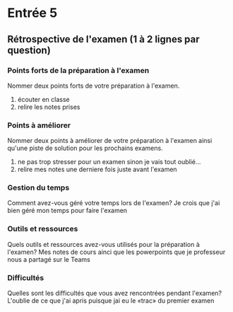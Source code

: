 # Entrée 5
## Rétrospective de l'examen (1 à 2 lignes par question)

### Points forts de la préparation à l'examen
Nommer deux points forts de votre préparation à l'examen. 
1. écouter en classe
2. relire les notes prises

### Points à améliorer
Nommer deux points à améliorer de votre préparation à l'examen ainsi qu'une piste de solution pour les prochains examens. 
1. ne pas trop stresser pour un examen sinon je vais tout oublié...
2. relire mes notes une derniere fois juste avant l'examen

### Gestion du temps
Comment avez-vous géré votre temps lors de l'examen?
Je crois que j'ai bien géré mon temps pour faire l'examen

### Outils et ressources
Quels outils et ressources avez-vous utilisés pour la préparation à l'examen?
Mes notes de cours ainci que les powerpoints que je professeur nous a partagé sur le Teams

### Difficultés
Quelles sont les difficultés que vous avez rencontrées pendant l'examen?
L'oublie de ce que j'ai apris puisque jai eu le «trac» du premier examen
